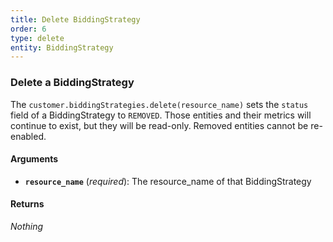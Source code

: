 ```yaml
---
title: Delete BiddingStrategy
order: 6
type: delete
entity: BiddingStrategy
---
```


### Delete a BiddingStrategy

The `customer.biddingStrategies.delete(resource_name)` sets the `status` field of a BiddingStrategy to `REMOVED`. Those entities and their metrics will continue to exist, but they will be read-only. Removed entities cannot be re-enabled.

#### Arguments

- **`resource_name`** (_required_): The resource_name of that BiddingStrategy

#### Returns

_Nothing_
